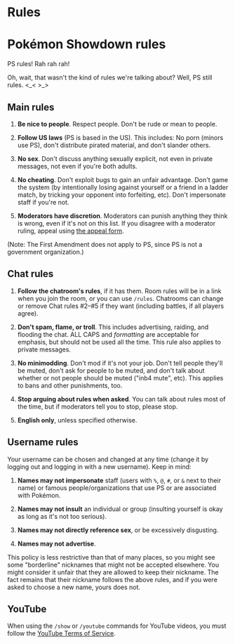 # Rules

# Pokémon Showdown rules

PS rules! Rah rah rah!

Oh, wait, that wasn't the kind of rules we're talking about? Well, PS still rules. <\_< >\_>

## Main rules

1. **Be nice to people**. Respect people. Don't be rude or mean to people.

2. **Follow US laws** (PS is based in the US). This includes: No porn (minors use PS), don't distribute pirated material, and don't slander others.

3. **No sex**. Don't discuss anything sexually explicit, not even in private messages, not even if you're both adults.

4. **No cheating**. Don't exploit bugs to gain an unfair advantage. Don't game the system (by intentionally losing against yourself or a friend in a ladder match, by tricking your opponent into forfeiting, etc). Don't impersonate staff if you're not.

5. **Moderators have discretion**. Moderators can punish anything they think is wrong, even if it's not on this list. If you disagree with a moderator ruling, appeal using [the appeal form](https://play.pokemonshowdown.com/view-help-request--appeal).

(Note: The First Amendment does not apply to PS, since PS is not a government organization.)

## Chat rules

1. **Follow the chatroom's rules**, if it has them. Room rules will be in a link when you join the room, or you can use `/rules`. Chatrooms can change or remove Chat rules #2–#5 if they want (including battles, if all players agree).

2. **Don't spam, flame, or troll**. This includes advertising, raiding, and flooding the chat. ALL CAPS and _formatting_ are acceptable for emphasis, but should not be used all the time. This rule also applies to private messages.

3. **No minimodding**. Don't mod if it's not your job. Don't tell people they'll be muted, don't ask for people to be muted, and don't talk about whether or not people should be muted ("inb4 mute", etc). This applies to bans and other punishments, too.

4. **Stop arguing about rules when asked**. You can talk about rules most of the time, but if moderators tell you to stop, please stop.

5. **English only**, unless specified otherwise.

## Username rules

Your username can be chosen and changed at any time (change it by logging out and logging in with a new username). Keep in mind:

1. **Names may not impersonate** staff (users with `%`, `@`, `#`, or `&` next to their name) or famous people/organizations that use PS or are associated with Pokémon.

2. **Names may not insult** an individual or group (insulting yourself is okay as long as it's not too serious).

3. **Names may not directly reference sex**, or be excessively disgusting.

4. **Names may not advertise**.

This policy is less restrictive than that of many places, so you might see some "borderline" nicknames that might not be accepted elsewhere. You might consider it unfair that they are allowed to keep their nickname. The fact remains that their nickname follows the above rules, and if you were asked to choose a new name, yours does not.

## YouTube

When using the `/show` or `/youtube` commands for YouTube videos, you must follow the [YouTube Terms of Service](https://www.youtube.com/t/terms).

